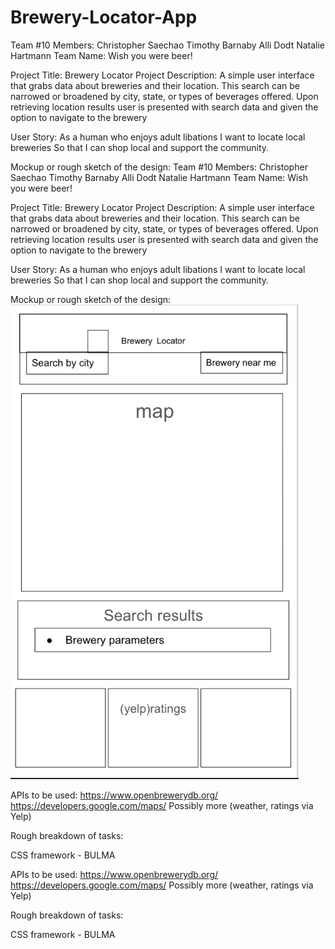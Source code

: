 # Brewery-Locator-App
Team #10
Members: 
Christopher Saechao
Timothy Barnaby
Alli Dodt
Natalie Hartmann
Team Name: Wish you were beer!

Project Title: Brewery Locator
Project Description: 
A simple user interface that grabs data about breweries and their location.  This search can be narrowed or broadened by city, state, or types of beverages offered.  Upon retrieving location results user is presented with search data and given the option to navigate to the brewery

User Story: 
	As a human who enjoys adult libations
	I want to locate local breweries
	So that I can shop local and support the community.

Mockup or rough sketch of the design: 
Team #10
Members: 
Christopher Saechao
Timothy Barnaby
Alli Dodt
Natalie Hartmann
Team Name: Wish you were beer!

Project Title: Brewery Locator
Project Description: 
A simple user interface that grabs data about breweries and their location.  This search can be narrowed or broadened by city, state, or types of beverages offered.  Upon retrieving location results user is presented with search data and given the option to navigate to the brewery

User Story: 
	As a human who enjoys adult libations
	I want to locate local breweries
	So that I can shop local and support the community.

Mockup or rough sketch of the design: 
![](assets/screenshot.png)

APIs to be used: 
https://www.openbrewerydb.org/
https://developers.google.com/maps/
Possibly more (weather, ratings via Yelp)

Rough breakdown of tasks: 

CSS framework - BULMA



APIs to be used: 
https://www.openbrewerydb.org/
https://developers.google.com/maps/
Possibly more (weather, ratings via Yelp)

Rough breakdown of tasks: 

CSS framework - BULMA
